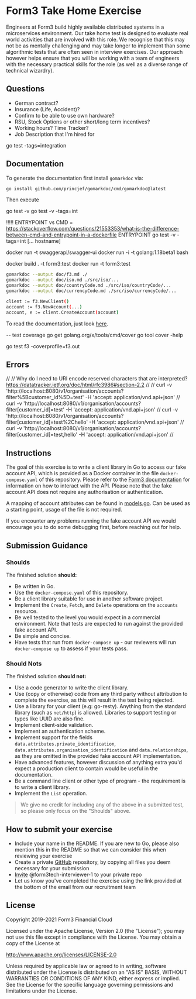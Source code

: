 # Form3 Take Home Exercise

Engineers at Form3 build highly available distributed systems in a microservices environment. Our take home test is designed to evaluate real world activities that are involved with this role. We recognise that this may not be as mentally challenging and may take longer to implement than some algorithmic tests that are often seen in interview exercises. Our approach however helps ensure that you will be working with a team of engineers with the necessary practical skills for the role (as well as a diverse range of technical wizardry). 

## Questions

- German contract?
- Insurance (Life, Accident)?
- Confirm to be able to use own hardware?
- RSU, Stock Options or other short/long term incentives?
- Working hours? Time Tracker?
- Job Description that I'm hired for

go test -tags=integration

## Documentation

To generate the documentation first install `gomarkdoc` via:

```bash
go install github.com/princjef/gomarkdoc/cmd/gomarkdoc@latest
```

Then execute

go test -v
go test -v -tags=int

!!!!! ENTRYPOINT vs CMD = https://stackoverflow.com/questions/21553353/what-is-the-difference-between-cmd-and-entrypoint-in-a-dockerfile
ENTRYPOINT go test -v -tags=int [... hostname]

docker run -t swaggerapi/swagger-ui
docker run -i -t golang:1.18beta1 bash

docker build . -t form3:test
docker run -t form3:test

```bash
gomarkdoc --output doc/f3.md ./
gomarkdoc --output doc/iso.md ./src/iso/...
gomarkdoc --output doc/countryCode.md ./src/iso/countryCode/...
gomarkdoc --output doc/currencyCode.md ./src/iso/currencyCode/...

client := f3.NewClient()
account := f3.NewAccount(...)
account, e := client.CreateAccount(account)

```

To read the documentation, just look [here](doc/README.md).

-- test coverage
go get golang.org/x/tools/cmd/cover
go tool cover -help

go test f3 -coverprofile=f3.out

## Errors

//
// Why do I need to URI encode reserved characters that are interpreted? https://datatracker.ietf.org/doc/html/rfc3986#section-2.2
//
// curl -v 'http://localhost:8080/v1/organisation/accounts?filter%5Bcustomer_id%5D=test' -H 'accept: application/vnd.api+json'
// curl -v 'http://localhost:8080/v1/organisation/accounts?filter[customer_id]=test' -H 'accept: application/vnd.api+json'
// curl -v 'http://localhost:8080/v1/organisation/accounts?filter[customer_id]=test%2Chello' -H 'accept: application/vnd.api+json'
// curl -v 'http://localhost:8080/v1/organisation/accounts?filter[customer_id]=test,hello' -H 'accept: application/vnd.api+json'
//



## Instructions
The goal of this exercise is to write a client library in Go to access our fake account API, which is provided as a Docker
container in the file `docker-compose.yaml` of this repository. Please refer to the
[Form3 documentation](http://api-docs.form3.tech/api.html#organisation-accounts) for information on how to interact with the API. Please note that the fake account API does not require any authorisation or authentication.

A mapping of account attributes can be found in [models.go](./models.go). Can be used as a starting point, usage of the file is not required.

If you encounter any problems running the fake account API we would encourage you to do some debugging first,
before reaching out for help.

## Submission Guidance

### Shoulds

The finished solution **should:**
- Be written in Go.
- Use the `docker-compose.yaml` of this repository.
- Be a client library suitable for use in another software project.
- Implement the `Create`, `Fetch`, and `Delete` operations on the `accounts` resource.
- Be well tested to the level you would expect in a commercial environment. Note that tests are expected to run against the provided fake account API.
- Be simple and concise.
- Have tests that run from `docker-compose up` - our reviewers will run `docker-compose up` to assess if your tests pass.

### Should Nots

The finished solution **should not:**
- Use a code generator to write the client library.
- Use (copy or otherwise) code from any third party without attribution to complete the exercise, as this will result in the test being rejected.
- Use a library for your client (e.g: go-resty). Anything from the standard library (such as `net/http`) is allowed. Libraries to support testing or types like UUID are also fine.
- Implement client-side validation.
- Implement an authentication scheme.
- Implement support for the fields `data.attributes.private_identification`, `data.attributes.organisation_identification`
  and `data.relationships`, as they are omitted in the provided fake account API implementation.
- Have advanced features, however discussion of anything extra you'd expect a production client to contain would be useful in the documentation.
- Be a command line client or other type of program - the requirement is to write a client library.
- Implement the `List` operation.
> We give no credit for including any of the above in a submitted test, so please only focus on the "Shoulds" above.

## How to submit your exercise

- Include your name in the README. If you are new to Go, please also mention this in the README so that we can consider this when reviewing your exercise
- Create a private [GitHub](https://help.github.com/en/articles/create-a-repo) repository, by copying all files you deem necessary for your submission
- [Invite](https://help.github.com/en/articles/inviting-collaborators-to-a-personal-repository) @form3tech-interviewer-1 to your private repo
- Let us know you've completed the exercise using the link provided at the bottom of the email from our recruitment team

## License

Copyright 2019-2021 Form3 Financial Cloud

Licensed under the Apache License, Version 2.0 (the "License"); you may not use this file except in compliance with the License.
You may obtain a copy of the License at

http://www.apache.org/licenses/LICENSE-2.0

Unless required by applicable law or agreed to in writing, software distributed under the License is distributed on an "AS IS" BASIS, WITHOUT WARRANTIES OR CONDITIONS OF ANY KIND, either express or implied. See the License for the specific language governing permissions and limitations under the License.
